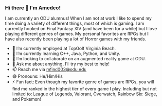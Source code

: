 ### Hi there 👋 I'm Amedeo!

I am currently an ODU alumnus! When I am not at work I like to spend my time doing a variety of different things, most of which is gaming. I am currently hooked on Final Fantasy XIV (and have been for a while) but I love playing different genres of games. My personal favorites are RPGs but I have also recently been playing a lot of Horror games with my friends.

- 🔭 I’m currently employed at TopGolf Virginia Beach.
- 🤔 I’m currently learning C++, Java, Python, and Unity.
- 👯 I’m looking to collaborate on an augmented reality game at ODU.
- 💬 Ask me about anything, I'll try my best to help!
- 📫 Reach me via mfind003@odu.edu
- 😄 Pronouns: He/Him/His
- ⚡ Fun fact: Even though my favorite genre of games are RPGs, you will find me ranked in the highest tier of every game I play. Including but not limited to: League of Legends, Valorant, Overwatch, Rainbow Six: Siege, and Pokemon!

<!--
